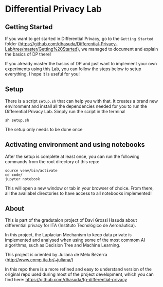 # Differential Privacy Lab
## Getting Started

If you want to get started in Differential Privacy, go to the `Getting Started` folder (https://github.com/dhasuda/Differential-Privacy-Lab/tree/master/Getting%20Started), we managed to document and explain the basics of DP there!

If you already master the basics of DP and just want to implement your own experiments using this Lab, you can follow the steps below to setup everything. I hope it is useful for you!

## Setup

There is a script `setup.sh` that can help you with that. It creates a brand new environment and install all the dependencies needed for you to run the Differential Privacy Lab. Simply run the script in the terminal

```
sh setup.sh
```

The setup only needs to be done once

## Activating environment and using notebooks

After the setup is complete at least once, you can run the following commands from the root directory of this repo:
```
source venv/bin/activate
cd code/
jupyter notebook
```

This will open a new window or tab in your browser of choice. From there, all the availabel directories to have access to all notebooks implemented!

## About
This is part of the gradutaion project of Davi Grossi Hasuda about differential privacy for ITA (Instituto Tecnológico de Aeronáutica).

In this project, the Laplacian Mechanism to keep data private is implemented and analysed when using some of the most commom AI algorithms, such as Decision Tree and Machine Learning.

This project is oriented by Juliana de Melo Bezerra (http://www.comp.ita.br/~juliana/)

In this repo there is a more refined and easy to understand version of the original repo used during most of the project development, which you can find here: https://github.com/dhasuda/tg-differential-privacy
